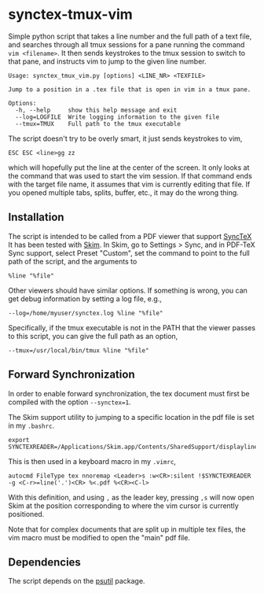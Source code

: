 synctex-tmux-vim
================

Simple python script that takes a line number and the full path of a text file,
and searches through all tmux sessions for a pane running the command
`vim <filename>`. It then sends keystrokes to the tmux session to switch to that
pane, and instructs vim to jump to the given line number.

    Usage: synctex_tmux_vim.py [options] <LINE_NR> <TEXFILE>

    Jump to a position in a .tex file that is open in vim in a tmux pane.

    Options:
      -h, --help     show this help message and exit
      --log=LOGFILE  Write logging information to the given file
      --tmux=TMUX    Full path to the tmux executable

The script doesn't try to be overly smart, it just sends keystrokes to vim,

    ESC ESC <line>gg zz

which will hopefully put the line at the center of the screen. It only looks at
the command that was used to start the vim session. If that command ends with
the target file name, it assumes that vim is currently editing that file. If you
opened multiple tabs, splits, buffer, etc., it may do the wrong thing.

## Installation ##

The script is intended to be called from a PDF viewer that support [SyncTeX][]
It has been tested with [Skim][].
In Skim, go to Settings > Sync, and in PDF-TeX Sync support, select Preset
"Custom", set the command to point to the full path of the script, and the
arguments to

    %line "%file"

Other viewers should have similar options. If something is wrong, you can get
debug information by setting a log file, e.g.,

    --log=/home/myuser/synctex.log %line "%file"

Specifically, if the tmux executable is not in the PATH that the viewer passes
to this script, you can give the full path as an option,

    --tmux=/usr/local/bin/tmux %line "%file"

## Forward Synchronization ##

In order to enable forward synchronization, the tex document must first be
compiled with the option `--synctex=1`.

The Skim support utility to jumping to a specific location in the pdf file is
set in my `.bashrc`.

    export SYNCTEXREADER=/Applications/Skim.app/Contents/SharedSupport/displayline

This is then used in a keyboard macro in my `.vimrc`,

    autocmd FileType tex nnoremap <Leader>s :w<CR>:silent !$SYNCTEXREADER -g <C-r>=line('.')<CR> %<.pdf %<CR><C-l>

With this definition, and using `,` as the leader key, pressing `,s` will now
open Skim at the position corresponding to where the vim cursor is currently
positioned.

Note that for complex documents that are split up in multiple tex files, the vim
macro must be modified to open the "main" pdf file.


## Dependencies ##

The script depends on the [psutil][] package.

[SyncTeX]: http://www.tug.org/TUGboat/tb29-3/tb93laurens.pdf
[Skim]: http://skim-app.sourceforge.net
[psutil]: https://pypi.python.org/pypi/psutil
